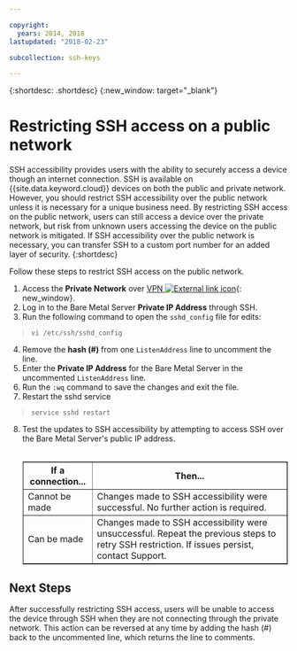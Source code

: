 ```yaml
---

copyright:
  years: 2014, 2018
lastupdated: "2018-02-23"

subcollection: ssh-keys

---
```


{:shortdesc: .shortdesc}
{:new_window: target="_blank"}

# Restricting SSH access on a public network

SSH accessibility provides users with the ability to securely access a device though an internet connection. SSH is available on {{site.data.keyword.cloud}} devices on both the public and private network. However, you should restrict SSH accessibility over the public network unless it is necessary for a unique business need. By restricting SSH access on the public network, users can still access a device over the private network, but risk from unknown users accessing the device on the public network is mitigated. If SSH accessibility over the public network is necessary, you can transfer SSH to a custom port number for an added layer of security.
{:shortdesc}

Follow these steps to restrict SSH access on the public network.
1. Access the **Private Network** over [VPN ![External link icon](../../icons/launch-glyph.svg "External link icon")](http://www.softlayer.com/vpn-access){: new_window}.
2. Log in to the Bare Metal Server **Private IP Address** through SSH.
3. Run the following command to open the `sshd_config` file for edits:
  > `vi /etc/ssh/sshd_config`
4. Remove the **hash (#)** from one `ListenAddress` line to uncomment the line.
5. Enter the **Private IP Address** for the Bare Metal Server in the uncommented `ListenAddress` line.
6. Run the `:wq` command to save the changes and exit the file.
7. Restart the sshd service
  > `service sshd restart`
8. Test the updates to SSH accessibility by attempting to access SSH over the Bare Metal Server's public IP address.<br><br><table border="1"><tr><th>If a connection...</th><th>Then...</th></tr><tr><td>Cannot be made</td><td>Changes made to SSH accessibility were successful. No further action is required.</td></tr><tr><td>Can be made</td><td>Changes made to SSH accessibility were unsuccessful. Repeat the previous steps to retry SSH restriction. If issues persist, contact Support.</td></tr></table>

## Next Steps

After successfully restricting SSH access, users will be unable to access the device through SSH when they are not connecting through the private network. This action can be reversed at any time by adding the hash (#) back to the uncommented line, which returns the line to comments.
